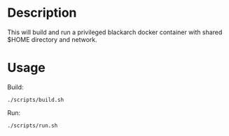 # Description

This will build and run a privileged blackarch docker container with shared 
$HOME directory and network. 

# Usage
<!-- {{{1 -->

Build:
```
./scripts/build.sh
```

Run:
```
./scripts/run.sh
```
<!-- 1}}} --> 


